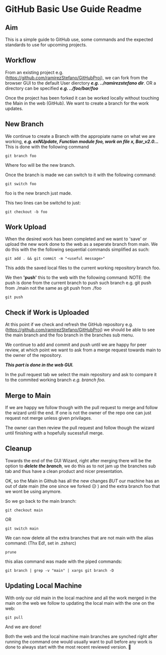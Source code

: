 # GitHub Basic Use Guide Readme

## Aim
This is a simple guide to GitHub use, some commands and the expected standards to use for upcoming projects.

## Workflow
From an existing project e.g. (https://github.com/ramirezStefano/GitHubProj), we can fork from the browser GUI to the default User dierctory ***e.g. ../ramirezstefano dir***. OR a directory can be specified ***e.g. ../foo/bar/foo***

Once the project has been forked it can be worked locally without touching the Main in the web (GitHub). We want to create a branch for the work updates.

## New Branch
We continue to create a Branch with the appropiate name on what we are working, ***e.g. exNUpdate, Function module foo, work on file x, Bar_v2.0...***
This is done with the following command

```shell
git branch foo
```

Where foo will be the new branch.

Once the branch is made we can switch to it with the following command:

```shell
git switch foo
```

foo is the new branch just made.

This two lines can be switchd to just:

```shell
git checkout -b foo
```

## Work Upload

When the desired work has been completed and we want to 'save' or upload the new work done to the web as a seperate branch from main.
We do this with the the following sequential commands simplified as such:

```shell
git add . && git commit -m "<useful message>"
```

This adds the saved local files to the current working repository branch foo.

We then **'push'** this to the web with the following command:
NOTE: the push is done from the current branch to push such branch e.g. git push from ./main not the same as git push from ./foo 

```shell
git push
```

## Check if Work is Uploaded

At this point if we check and refresh the GitHub repository e.g. (https://github.com/ramirezStefano/GitHubProj) we should be able to see the main branch and the foo branch in the branches sub menu.

We continue to add and commit and push until we are happy for peer review, at which point we want to ask from a merge request towards main to the owner of the repository. 

***This part is done in the web GUI.***

In the pull request tab we select the main repository and ask to compare it to the commited working branch *e.g. branch foo.*
  
## Merge to Main

If we are happy we follow though with the pull request to merge and follow the wizard until the end. If one is not the owner of the repo one can just request not merge unless given privilages.

The owner can then review the pull request and follow though the wizard until finishing with a hopefully sucessfull merge.

## Cleanup

Towards the end of the GUI Wizard, right after merging there will be the option to ***delete the branch***, we do this as to not jam up the branches sub tab and thus have a clean product and nicer presentation.

OK, so the Main in Github has all the new changes *BUT* our machine has an out of date main (the one since we forked :disappointed_relieved: ) and the extra branch foo that we wont be using anymore.

So we go back to the main branch:

```shell
git checkout main
``` 
OR 
```shell 
git switch main
```

We can now delete all the extra branches that are not main with the alias command: (Thx Ed!, set in .zshsrc)

```shell
prune
```

this alias command was made with the piped commands:

```shell
git branch | grep -v "main" | xargs git branch -D
``` 

## Updating Local Machine

With only our old main in the local machine and all the work merged in the main on the web we follow to updating the local main with the one on the web:

```shell
git pull
```
  
And we are done!

Both the web and the local machine main branches are synched right after running the command one would usually want to pull before any work is done to always start with the most recent reviewed version. :space_invader:

